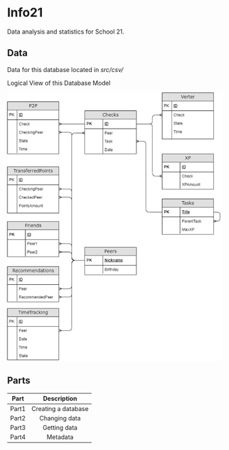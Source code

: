 # Info21
Data analysis and statistics for School 21.

## Data

Data for this database located in *src/csv/*

Logical View of this Database Model

![](materials/schema.png)


## Parts

Part | Description |
-----------|:-------:
Part1 | Creating a database
Part2 | Changing data
Part3 | Getting data
Part4 | Metadata

